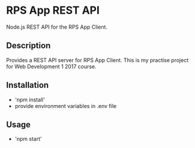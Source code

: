 # RPS App REST API

Node.js REST API for the RPS App Client.

## Description

Provides a REST API server for RPS App Client. This is my practise project for Web Development 1 2017 course.

## Installation

- 'npm install'
- provide environment variables in .env file


## Usage

- 'npm start'